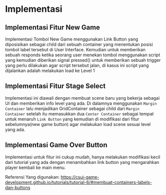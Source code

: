# Implementasi
## Implementasi Fitur New Game
Implementasi Tombol New Game menggunakan Link Button yang diposisikan sebagai child dari sebuah container yang menentukan posisi tombol label tersebut di User Interface. Kemudian untuk memberikan sebuah responds ketika seorang user menekan tombol menggunakan script yang kemudian diberikan signal pressed() untuk memberikan sebuah trigger yang perlu dilakukan agar script tersebut jalan, di kasus ini script yang dijalankan adalah melakukan load ke Level 1
## Implementasi Fitur Stage Select
Implementasi ini diawali dengan membuat scene baru yang bekerja sebagai UI dan memberikan info level yang ada. Di dalamnya menggunakan `Margin Container` lalu menjadikan GridContainer sebagai child dari `Margin Container` setelah itu memasukkan dua `Center Container` sebagai tempat untuk menaruh `Link Button` yang kemudian di modifikasi dari fitur sebelumnya(new game button) agar melakukan load scene sesuai level yang ada.
## Implementasi Game Over Button
Implementasi untuk fitur ini cukup mudah, hanya melakukan modifikasi kecil dari tutorial yang ada dengan menambahkan link button yang mengarahkan player kembali ke main menu.

Referensi Yang digunakan:
https://csui-game-development.github.io/tutorials/tutorial-6/#membuat-containers-labels-dan-buttons
